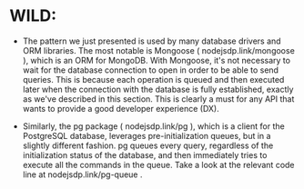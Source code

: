 # WILD:
- The pattern we just presented is used by many database drivers and ORM libraries.
The most notable is Mongoose ( nodejsdp.link/mongoose ), which is an ORM
for MongoDB. With Mongoose, it's not necessary to wait for the database connection
to open in order to be able to send queries. This is because each operation is queued
and then executed later when the connection with the database is fully established,
exactly as we've described in this section. This is clearly a must for any API that
wants to provide a good developer experience (DX).

- Similarly, the pg package ( nodejsdp.link/pg ), which is a client for the PostgreSQL
database, leverages pre-initialization queues, but in a slightly different fashion.
pg queues every query, regardless of the initialization status of the database, and
then immediately tries to execute all the commands in the queue. Take a look at the
relevant code line at nodejsdp.link/pg-queue .